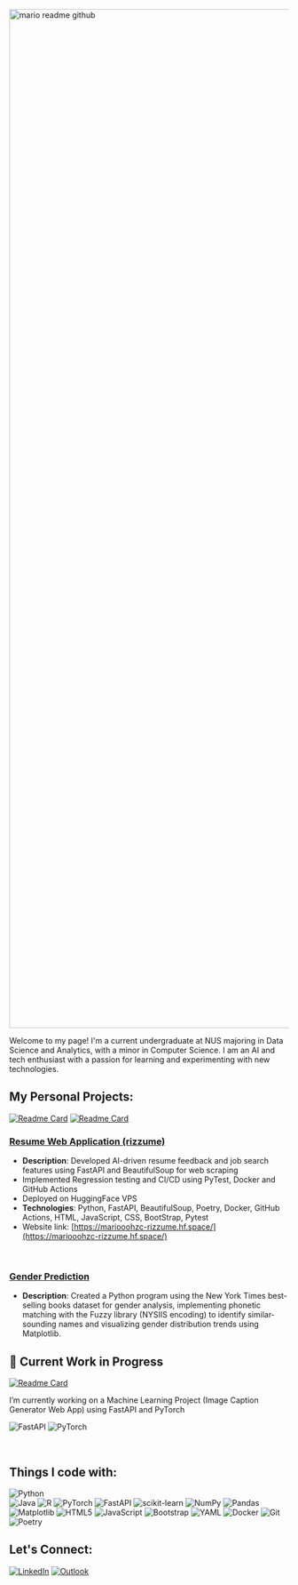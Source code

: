 <img width="1834" alt="mario readme github" src="https://github.com/user-attachments/assets/b3cf5a97-6407-49a6-b647-3ee595ef1555">

Welcome to my page! I'm a current undergraduate at NUS majoring in Data Science and Analytics, with a minor in Computer Science. I am an AI and tech enthusiast with a passion for learning and experimenting with new technologies.

## My Personal Projects:
[![Readme Card](https://github-readme-stats.vercel.app/api/pin/?username=mariooohzc&repo=rizzume)](https://github.com/mariooohzc/rizzume)
[![Readme Card](https://github-readme-stats.vercel.app/api/pin/?username=mariooohzc&repo=Gender-prediction-DataCamp-Project)](https://github.com/mariooohzc/Gender-prediction-DataCamp-Project)

### [Resume Web Application (rizzume)](https://github.com/mariooohzc/rizzume)
- **Description**: Developed AI-driven resume feedback and job search features using FastAPI and BeautifulSoup for web scraping
- Implemented Regression testing and CI/CD using PyTest, Docker and GitHub Actions
- Deployed on HuggingFace VPS
- **Technologies**: Python, FastAPI, BeautifulSoup, Poetry, Docker, GitHub Actions, HTML, JavaScript, CSS, BootStrap, Pytest
- Website link: [https://mariooohzc-rizzume.hf.space/](https://mariooohzc-rizzume.hf.space/)

<br/>
  
### [Gender Prediction](https://github.com/mariooohzc/Gender-prediction-DataCamp-Project)
- **Description**: Created a Python program using the New York Times best-selling books dataset for gender analysis, implementing phonetic matching with the Fuzzy library (NYSIIS encoding) to identify similar-sounding names and visualizing gender distribution trends using Matplotlib.

## 🔭 Current Work in Progress
[![Readme Card](https://github-readme-stats.vercel.app/api/pin/?username=mariooohzc&repo=imageCaptionGeneratorWebApp)](https://github.com/mariooohzc/imageCaptionGeneratorWebApp)

I’m currently working on a Machine Learning Project (Image Caption Generator Web App) using FastAPI and PyTorch

![FastAPI](https://img.shields.io/badge/FastAPI-005571?style=for-the-badge&logo=fastapi)
![PyTorch](https://img.shields.io/badge/PyTorch-%23EE4C2C.svg?style=for-the-badge&logo=PyTorch&logoColor=white) 

<br/>

## Things I code with:
![Python](https://img.shields.io/badge/python-3670A0?style=for-the-badge&logo=python&logoColor=ffdd54)	
![Java](https://img.shields.io/badge/java-%23ED8B00.svg?style=for-the-badge&logo=openjdk&logoColor=white) 
![R](https://img.shields.io/badge/R-276DC3?style=for-the-badge&logo=r&logoColor=white) 
![PyTorch](https://img.shields.io/badge/PyTorch-%23EE4C2C.svg?style=for-the-badge&logo=PyTorch&logoColor=white) 
![FastAPI](https://img.shields.io/badge/FastAPI-005571?style=for-the-badge&logo=fastapi)
![scikit-learn](https://img.shields.io/badge/scikit--learn-%23F7931E.svg?style=for-the-badge&logo=scikit-learn&logoColor=white)
![NumPy](https://img.shields.io/badge/numpy-%23013243.svg?style=for-the-badge&logo=numpy&logoColor=white)
![Pandas](https://img.shields.io/badge/pandas-%23150458.svg?style=for-the-badge&logo=pandas&logoColor=white)
![Matplotlib](https://img.shields.io/badge/Matplotlib-%23ffffff.svg?style=for-the-badge&logo=Matplotlib&logoColor=black)
![HTML5](https://img.shields.io/badge/html5-%23E34F26.svg?style=for-the-badge&logo=html5&logoColor=white)
![JavaScript](https://img.shields.io/badge/javascript-%23323330.svg?style=for-the-badge&logo=javascript&logoColor=%23F7DF1E)
![Bootstrap](https://img.shields.io/badge/bootstrap-%238511FA.svg?style=for-the-badge&logo=bootstrap&logoColor=white)
![YAML](https://img.shields.io/badge/yaml-%23ffffff.svg?style=for-the-badge&logo=yaml&logoColor=151515)
![Docker](https://img.shields.io/badge/docker-%230db7ed.svg?style=for-the-badge&logo=docker&logoColor=white)
![Git](https://img.shields.io/badge/GIT-E44C30?style=for-the-badge&logo=git&logoColor=white)
![Poetry](https://img.shields.io/badge/Poetry-%233B82F6.svg?style=for-the-badge&logo=poetry&logoColor=0B3D8D)


## Let's Connect:
[![LinkedIn](https://img.shields.io/badge/linkedin-%230077B5.svg?style=for-the-badge&logo=linkedin&logoColor=white)](https://www.linkedin.com/in/mario-hanzel-13641621a/) [![Outlook](https://img.shields.io/badge/Microsoft_Outlook-0078D4?style=for-the-badge&logo=microsoft-outlook&logoColor=white)](mailto:mario.hanzel@u.nus.edu)
